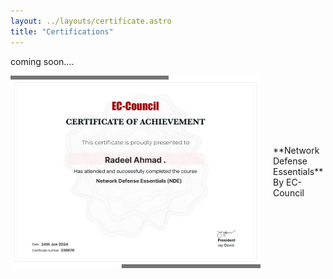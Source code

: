 ```yaml
---
layout: ../layouts/certificate.astro
title: "Certifications"
---
```


coming soon....

<div style="display: flex; align-items: center; justify-content: center;">
    <img src="https://raw.githubusercontent.com/RadeelAhmad/my-portfolio/main/src/pages/certificate-images/88eca662-0dff-4270-9c8d-0ab895696554.png" alt="image1" width="400">
    <p style="margin-left: 20px;"> **Network Defense Essentials** <br>By EC-Council </p>
</div>


